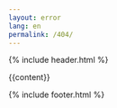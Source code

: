 ```yaml
---
layout: error
lang: en
permalink: /404/
---
```


{% include header.html %}

{{content}}

{% include footer.html %}